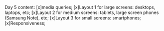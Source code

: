 Day 5 content:
[x]media queries;
[x]Layout 1 for large screens: desktops, laptops, etc;
[x]Layout 2 for medium screens: tablets, large screen phones (Samsung Note), etc;
[x]Layout 3 for small screens: smartphones;
[x]Responsiveness;
